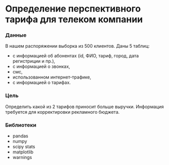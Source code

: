 # Определение перспективного тарифа для телеком компании

### Данные

В нашем распоряжении выборка из 500 клиентов. Даны 5 таблиц:
- с информацией об абонентах (id, ФИО, тариф, город, дата регистриции и пр.),
- с информацией о звонках,
- смс,
- использованном интернет-трафике,
- с информацией о тарифах.

### Цель

Определить какой из 2 тарифов приносит больше выручки. Информация требуется для корректировки рекламного бюджета.

### Библиотеки

- pandas
- numpy
- scipy stats
- matplotlib
- warnings
